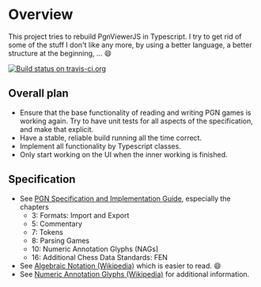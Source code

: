 # Overview

This project tries to rebuild PgnViewerJS in Typescript. I try to get rid of some of the stuff I don't like any more, by using a better language, a better structure at the beginning, ... :smile:

[![Build status on travis-ci.org](https://travis-ci.org/mliebelt/PgnViewerTS.svg?branch=master)](https://travis-ci.org/mliebelt/PgnViewerTS#L1)

## Overall plan

* Ensure that the base functionality of reading and writing PGN games is working again. Try to have unit tests for all aspects of the specification, and make that explicit.
* Have a stable, reliable build running all the time correct.
* Implement all functionality by Typescript classes.
* Only start working on the UI when the inner working is finished.

## Specification

* See [PGN Specification and Implementation Guide](http://www.saremba.de/chessgml/standards/pgn/pgn-complete.htm), especially the chapters
  * 3: Formats: Import and Export
  * 5: Commentary
  * 7: Tokens
  * 8: Parsing Games
  * 10: Numeric Annotation Glyphs (NAGs)
  * 16: Additional Chess Data Standards: FEN
* See [Algebraic Notation (Wikipedia)](https://en.wikipedia.org/wiki/Algebraic_notation_(chess)) which is easier to read. :smile:
* See [Numeric Annotation Glyphs (Wikipedia)](https://en.wikipedia.org/wiki/Numeric_Annotation_Glyphs) for additional information.